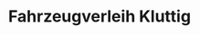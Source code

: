 ---
title: "Fahrzeugverleih Kluttig"
url: /mittelherwigsdorf/fahrzeugverleih-kluttig/
shop: Mieten
---
